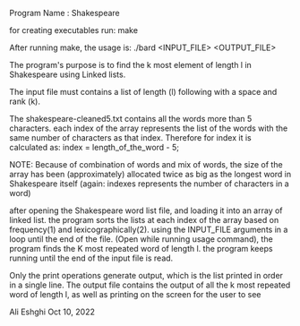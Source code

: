 Program Name : Shakespeare

for creating executables run:
      make

 After running make, the usage is:
     ./bard <INPUT_FILE> <OUTPUT_FILE>

 The program's purpose is to find the k most element of length l in Shakespeare using Linked lists.
 
 The input file must contains a list of length (l)  following with a space and rank (k).

 The shakespeare-cleaned5.txt contains all the words more than 5 characters. each index of the array represents the 
 list of the words with the same number of characters as that index. Therefore for index it is calculated as:
 index = length_of_the_word - 5;

 NOTE: Because of combination of words and mix of words, the size of the array has been (approximately) allocated twice
       as big as the longest word in Shakespeare itself (again: indexes represents the number of characters in a word)
 
 after opening the Shakespeare word list file, and loading it into an array of linked list. the program sorts the lists 
 at each index of the array based on frequency(1) and lexicographically(2).
 using the INPUT_FILE arguments in a loop until the end of the file. (Open while running usage command),
 the program finds the K most repeated word of length l.
 the program keeps running until the end of the input file is read.
 
 Only the print operations generate output, which is the list printed in order in a single line.
 The output file contains the output of all the k most repeated word of length l, as well as printing on the screen
 for the user to see
 

Ali Eshghi Oct 10, 2022